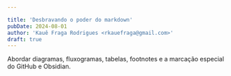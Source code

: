 ```yaml
---

title: 'Desbravando o poder do markdown'
pubDate: 2024-08-01
author: 'Kauê Fraga Rodrigues <rkauefraga@gmail.com>'
draft: true
---
```


Abordar diagramas, fluxogramas, tabelas, footnotes e a marcação especial do GitHub e Obsidian.

